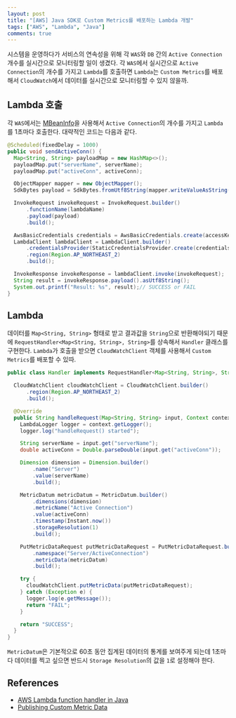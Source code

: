 ```yaml
---
layout: post
title: "[AWS] Java SDK로 Custom Metrics를 배포하는 Lambda 개발"
tags: ["AWS", "Lambda", "Java"]
comments: true
---
```


시스템을 운영하다가 서비스의 연속성을 위해 각 `WAS`와 `DB` 간의 `Active Connection` 개수를 실시간으로 모니터링할 일이 생겼다. 각 `WAS`에서 실시간으로 `Active Connection`의 개수를 가지고 `Lambda`를 호출하면 `Lambda`는 `Custom Metrics`를 배포해서 `CloudWatch`에서 데이터를 실시간으로 모니터링할 수 있지 않을까.

## Lambda 호출

각 `WAS`에서는 [MBeanInfo](https://docs.oracle.com/javase/8/docs/api/javax/management/MBeanInfo.html)을 사용해서 `Active Connection`의 개수를 가지고 `Lambda`를 1초마다 호출한다. 대략적인 코드는 다음과 같다.

```java
@Scheduled(fixedDelay = 1000)
public void sendActiveConn() {
  Map<String, String> payloadMap = new HashMap<>();
  payloadMap.put("serverName", serverName);
  payloadMap.put("activeConn", activeConn);

  ObjectMapper mapper = new ObjectMapper();
  SdkBytes payload = SdkBytes.fromUtf8String(mapper.writeValueAsString(payloadMap));

  InvokeRequest invokeRequest = InvokeRequest.builder()
      .functionName(lambdaName)
      .payload(payload)
      .build();

  AwsBasicCredentials credentials = AwsBasicCredentials.create(accessKey, secretKey);
  LambdaClient lambdaClient = LambdaClient.builder()
      .credentialsProvider(StaticCredentialsProvider.create(credentials))
      .region(Region.AP_NORTHEAST_2)
      .build();

  InvokeResponse invokeResponse = lambdaClient.invoke(invokeRequest);
  String result = invokeResponse.payload().asUtf8String();
  System.out.printf("Result: %s", result);// SUCCESS or FAIL
}
```

## Lambda

데이터를 `Map<String, String>` 형태로 받고 결과값을 `String`으로 반환해야되기 때문에 `RequestHandler<Map<String, String>, String>`를 상속해서 `Handler` 클래스를 구현한다. `Lambda`가 호출을 받으면 `CloudWatchClient` 객체를 사용해서 `Custom Metrics`를 배포할 수 있따.

```java
public class Handler implements RequestHandler<Map<String, String>, String> {

  CloudWatchClient cloudWatchClient = CloudWatchClient.builder()
      .region(Region.AP_NORTHEAST_2)
      .build();

  @Override
  public String handleRequest(Map<String, String> input, Context context) {
    LambdaLogger logger = context.getLogger();
    logger.log("handleRequest() started");

    String serverName = input.get("serverName");
    double activeConn = Double.parseDouble(input.get("activeConn"));

    Dimension dimension = Dimension.builder()
        .name("Server")
        .value(serverName)
        .build();

    MetricDatum metricDatum = MetricDatum.builder()
        .dimensions(dimension)
        .metricName("Active Connection")
        .value(activeConn)
        .timestamp(Instant.now())
        .storageResolution(1)
        .build();

    PutMetricDataRequest putMetricDataRequest = PutMetricDataRequest.builder()
        .namespace("Server/ActiveConnection")
        .metricData(metricDatum)
        .build();

    try {
      cloudWatchClient.putMetricData(putMetricDataRequest);
    } catch (Exception e) {
      logger.log(e.getMessage());
      return "FAIL";
    }

    return "SUCCESS";
  }
}
```

`MetricDatum`은 기본적으로 60초 동안 집계된 데이터의 통계를 보여주게 되는데 1초마다 데이터를 찍고 싶으면 반드시 `Storage Resolution`의 값을 `1`로 설정해야 한다.

## References

- [AWS Lambda function handler in Java](https://docs.aws.amazon.com/lambda/latest/dg/java-handler.html)
- [Publishing Custom Metric Data](https://docs.aws.amazon.com/sdk-for-java/v2/developer-guide/examples-cloudwatch-publish-custom-metrics.html)
